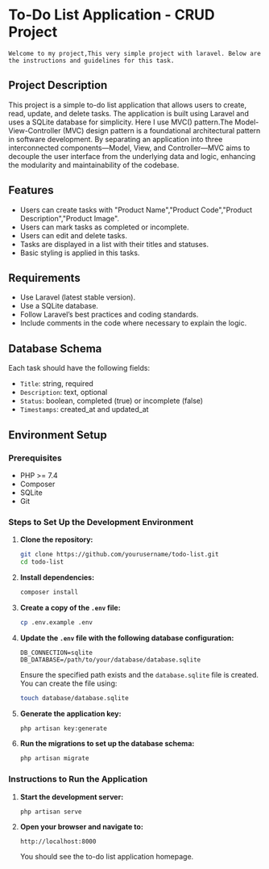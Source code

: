 # To-Do List Application - CRUD Project

    Welcome to my project,This very simple project with laravel. Below are the instructions and guidelines for this task.

## Project Description

This project is a simple to-do list application that allows users to create, read, update, and delete tasks. The application is built using Laravel and uses a SQLite database for simplicity. Here I use MVC() pattern.The Model-View-Controller (MVC) design pattern is a foundational architectural pattern in software development. By separating an application into three interconnected components—Model, View, and Controller—MVC aims to decouple the user interface from the underlying data and logic, enhancing the modularity and maintainability of the codebase.

## Features

- Users can create tasks with "Product Name","Product Code","Product Description","Product Image".
- Users can mark tasks as completed or incomplete.
- Users can edit and delete tasks.
- Tasks are displayed in a list with their titles and statuses.
- Basic styling is applied in this tasks.

## Requirements

- Use Laravel (latest stable version).
- Use a SQLite database.
- Follow Laravel’s best practices and coding standards.
- Include comments in the code where necessary to explain the logic.

## Database Schema

Each task should have the following fields:

- `Title`: string, required
- `Description`: text, optional
- `Status`: boolean, completed (true) or incomplete (false)
- `Timestamps`: created_at and updated_at

## Environment Setup

### Prerequisites

- PHP >= 7.4
- Composer
- SQLite
- Git

### Steps to Set Up the Development Environment

1. **Clone the repository:**

   ```bash
   git clone https://github.com/yourusername/todo-list.git
   cd todo-list
   ```

2. **Install dependencies:**

   ```bash
   composer install
   ```

3. **Create a copy of the `.env` file:**

   ```bash
   cp .env.example .env
   ```

4. **Update the `.env` file with the following database configuration:**

   ```env
   DB_CONNECTION=sqlite
   DB_DATABASE=/path/to/your/database/database.sqlite
   ```

   Ensure the specified path exists and the `database.sqlite` file is created. You can create the file using:

   ```bash
   touch database/database.sqlite
   ```

5. **Generate the application key:**

   ```bash
   php artisan key:generate
   ```

6. **Run the migrations to set up the database schema:**

   ```bash
   php artisan migrate
   ```

### Instructions to Run the Application

1. **Start the development server:**

   ```bash
   php artisan serve
   ```

2. **Open your browser and navigate to:**

   ```
   http://localhost:8000
   ```

   You should see the to-do list application homepage.




